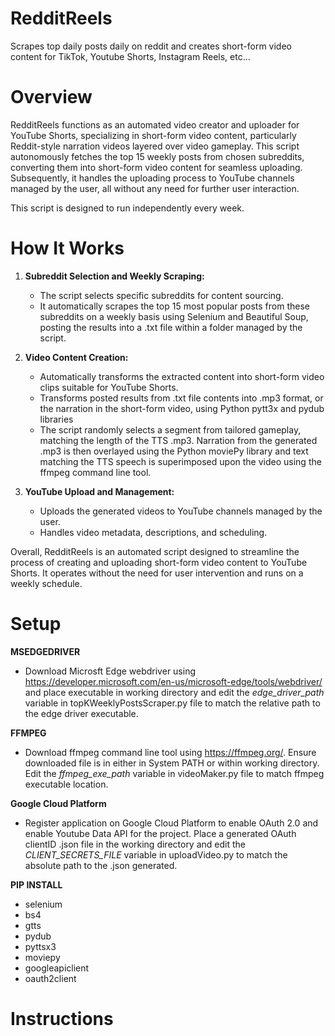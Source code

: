 # RedditReels
Scrapes top daily posts daily on reddit and creates short-form video content for TikTok, Youtube Shorts, Instagram Reels, etc...

# Overview

RedditReels functions as an automated video creator and uploader for YouTube Shorts, specializing in short-form video content, particularly Reddit-style narration videos layered over video gameplay. This script autonomously fetches the top 15 weekly posts from chosen subreddits, converting them into short-form video content for seamless uploading. Subsequently, it handles the uploading process to YouTube channels managed by the user, all without any need for further user interaction. 

This script is designed to run independently every week.

# How It Works

1. **Subreddit Selection and Weekly Scraping:**
   - The script selects specific subreddits for content sourcing.
   - It automatically scrapes the top 15 most popular posts from these subreddits on a weekly basis using Selenium and Beautiful Soup, posting the results into a .txt file within a folder managed by the script. 

2. **Video Content Creation:**
   - Automatically transforms the extracted content into short-form video clips suitable for YouTube Shorts.
   - Transforms posted results from .txt file contents into .mp3 format, or the narration in the short-form video, using Python pytt3x and pydub libraries
   - The script randomly selects a segment from tailored gameplay, matching the length of the TTS .mp3. Narration from the generated .mp3 is then overlayed using the Python moviePy library and text matching the TTS speech is superimposed upon the video using the ffmpeg command line tool.

3. **YouTube Upload and Management:**
   - Uploads the generated videos to YouTube channels managed by the user.
   - Handles video metadata, descriptions, and scheduling.

Overall, RedditReels is an automated script designed to streamline the process of creating and uploading short-form video content to YouTube Shorts. It operates without the need for user intervention and runs on a weekly schedule. 

# Setup

**MSEDGEDRIVER**
- Download Microsft Edge webdriver using https://developer.microsoft.com/en-us/microsoft-edge/tools/webdriver/ and place executable in working directory and edit the _edge_driver_path_ variable in topKWeeklyPostsScraper.py file to match the relative path to the edge driver executable. 

**FFMPEG**
- Download ffmpeg command line tool using https://ffmpeg.org/. Ensure downloaded file is in either in System PATH or within working directory. Edit the _ffmpeg_exe_path_ variable in videoMaker.py file to match ffmpeg executable location. 

**Google Cloud Platform**
- Register application on Google Cloud Platform to enable OAuth 2.0 and enable Youtube Data API for the project. Place a generated OAuth clientID .json file in the working directory and edit the _CLIENT_SECRETS_FILE_ variable in uploadVideo.py to match the absolute path to the .json generated. 

**PIP INSTALL**
- selenium
- bs4
- gtts
- pydub
- pyttsx3
- moviepy
- googleapiclient
- oauth2client

# Instructions
